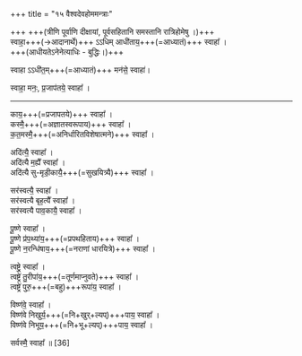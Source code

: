 +++
title = "१५ वैश्वदेवहोममन्त्राः"

+++
+++(त्रीणि पूर्वाणि दीक्षायां, पूर्वसहितानि समस्तानि रात्रिहोमेषु ।)+++  
स्वाहा॒+++(→आदानार्थे)+++ ऽऽधिम् आधी॑ताय॒+++(=आध्यातं)+++ स्वाहा᳚ ।  
+++(आधीयतेऽनेनेत्याधिः - बुद्धिः।)+++  

स्वाहा ऽऽधी॑त॒म्+++(=आध्यातं)+++ मन॑से॒ स्वाहा॑।  

स्वाहा॒ मनः॒, प्र॒जाप॑तये॒ स्वाहा᳚ ।  

_______________

काय॒+++(=प्रजापतये)+++ स्वाहा᳚ ।  
कस्मै॒+++(=अज्ञातस्वरूपाय)+++ स्वाहा᳚ ।  
क॒त॒मस्मै॒+++(=अनिर्धारितविशेषात्मने)+++ स्वाहा᳚ ।  

अदि॑त्यै॒ स्वाहा᳚ ।  
अदि॑त्यै म॒ह्यै᳚ स्वाहा᳚ ।  
अदि॑त्यै सु-मृडी॒कायै॒+++(=सुखयित्र्यै)+++ स्वाहा᳚ ।  

सर॑स्वत्यै॒ स्वाहा᳚ ।  
सर॑स्वत्यै बृह॒त्यै᳚ स्वाहा᳚ ।  
सर॑स्वत्यै पाव॒कायै॒ स्वाहा᳚ ।  

पू॒ष्णे स्वाहा᳚ ।  
पू॒ष्णे प्र॑प॒थ्या॑य॒+++(=प्रपथहिताय)+++ स्वाहा᳚ ।  
पू॒ष्णे न॒रन्धि॑षाय॒+++(=नराणां धारयित्रे)+++ स्वाहा᳚ ।  

त्वष्ट्रे॒ स्वाहा᳚ ।  
त्वष्ट्रे॑ तु॒रीपा॑य॒+++(=तूर्णमाप्नुवते)+++ स्वाहा᳚ ।  
त्वष्ट्रे॑ पुरु॒+++(=बहु)+++रूपा॑य॒ स्वाहा᳚ ।  

विष्ण॑वे॒ स्वाहा᳚ ।  
विष्ण॑वे निखुर्य॒+++(=नि+खुर्+ल्यप्)+++पाय॒ स्वाहा᳚ ।  
विष्ण॑वे निभूय॒+++(=नि+भू+ल्यप्)+++पाय॒ स्वाहा᳚ ।

सर्वस्मै॒ स्वाहा᳚ ॥ [36]  
